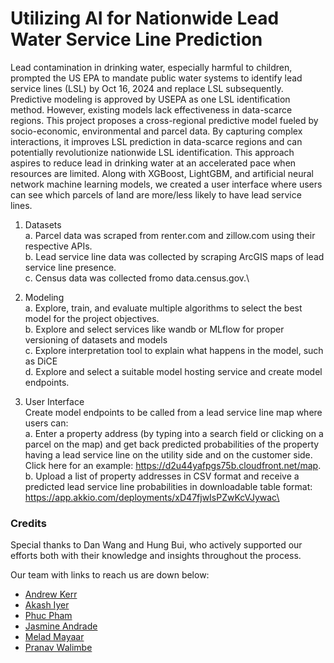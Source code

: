 # Utilizing AI for Nationwide Lead Water Service Line Prediction
Lead contamination in drinking water, especially harmful to children, prompted the US EPA to mandate public water systems to identify lead service lines (LSL) by Oct 16, 2024 and replace LSL subsequently. Predictive modeling is approved by USEPA as one LSL identification method. However, existing models lack effectiveness in data-scarce regions. This project proposes a cross-regional predictive model fueled by socio-economic, environmental and parcel data. By capturing complex interactions, it improves LSL prediction in data-scarce regions and can potentially revolutionize nationwide LSL identification. This approach aspires to reduce lead in drinking water at an accelerated pace when resources are limited. Along with XGBoost, LightGBM, and artificial neural network machine learning models, we created a user interface where users can see which parcels of land are more/less likely to have lead service lines.

1. Datasets \
   a. Parcel data was scraped from renter.com and zillow.com using their respective APIs.\
   b. Lead service line data was collected by scraping ArcGIS maps of lead service line presence.\
   c. Census data was collected fromo data.census.gov.\ 

2. Modeling \
  a. Explore, train, and evaluate multiple algorithms to select the best model for the project objectives.\
  b. Explore and select services like wandb or MLflow for proper versioning of datasets and models \
  c. Explore interpretation tool to explain what happens in the model, such as DiCE \
  d. Explore and select a suitable model hosting service and create model endpoints.

3. User Interface \
   Create model endpoints to be called from a lead service line map where users can: \
  a. Enter a property address (by typing into a search field or clicking on a parcel on the map) and get back predicted probabilities of the property having a lead service line on the utility side and on the customer side. Click here for an example: https://d2u44yafpgs75b.cloudfront.net/map. \
  b. Upload a list of property addresses in CSV format and receive a predicted lead service line probabilities in downloadable table format: https://app.akkio.com/deployments/xD47fjwIsPZwKcVJywac\
### Credits
Special thanks to Dan Wang and Hung Bui, who actively supported our efforts both with their knowledge and insights throughout the process.

Our team with links to reach us are down below:
- [Andrew Kerr](https://www.linkedin.com/in/andrewkerr82310/)
- [Akash Iyer](https://www.linkedin.com/in/akash-v-iyer)
- [Phuc Pham]()
- [Jasmine Andrade](https://www.linkedin.com/in/jasmine-andrade-742b61233/)
- [Melad Mayaar](https://www.linkedin.com/in/ahmad-melad-mayaar-7109a3235/)
- [Pranav Walimbe](https://www.linkedin.com/in/pranav-walimbe-9218461a6/)
